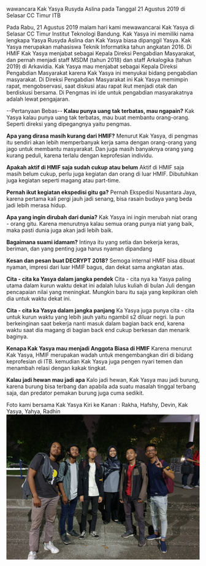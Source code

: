 wawancara Kak Yasya Rusyda Aslina pada Tanggal 21 Agustus 2019 di Selasar CC Timur ITB

Pada Rabu, 21 Agustus 2019 malam hari kami mewawancarai Kak Yasya di Selasar CC Timur Institut Teknologi Bandung. Kak Yasya ini memiliki nama lengkapa Yasya Rusyda Aslina dan Kak Yasya biasa dipanggil Yasya. Kak Yasya merupakan mahasiswa Teknik Informatika tahun angkatan 2016. Di HMIF Kak Yasya menjabat sebagai Kepala Direksi Pengabdian Masyarakat, dan pernah menjadi staff MSDM (tahun 2018) dan staff Arkalogika (tahun 2019) di Arkavidia. Kak Yasya mau menjabat sebagai Kepala Direksi Pengabdian Masyarakat karena Kak Yasya ini menyukai bidang pengabdian masyarakat. Di Direksi Pengabdian Masyarakat ini Kak Yasya memimpin rapat, mengobservasi, saat diskusi atau rapat ikut menjadi otak dan berdiskusi bersama. Di Pengmas ini ide untuk pengabdian masyarakatnya adalah lewat pengajaran.




--Pertanyaan Bebas--
**Kalau punya uang tak terbatas, mau ngapain?**
Kak Yasya kalau punya uang tak terbatas, mau buat membantu orang-orang. Seperti direksi yang dipegangnya yaitu pengmas.

**Apa yang dirasa masih kurang dari HMIF?**
Menurut Kak Yasya, di pengmas itu sendiri akan lebih memperbanyak kerja sama dengan orang-orang yang jago untuk membantu masyarakat. Dan juga masih banyaknya orang yang kurang peduli, karena terlalu dengan keprofesian individu.

**Apakah aktif di HMIF saja sudah cukup atau belum**
Aktif di HMIF saja masih belum cukup, perlu juga kegiatan dan orang di luar HMIF. Dibutuhkan juga kegiatan seperti magang atau part-time.

**Pernah ikut kegiatan ekspedisi gitu ga?**
Pernah Ekspedisi Nusantara Jaya, karena pertama kali pergi jauh jadi senang, bisa rasain budaya yang beda jadi lebih merasa hidup.

**Apa yang ingin dirubah dari dunia?**
Kak Yasya ini ingin merubah niat orang - orang gitu. Karena menurutnya kalau semua orang punya niat yang baik, maka pasti dunia juga akan jadi lebih baik.

**Bagaimana suami idamam?**
Intinya itu yang setia dan bekerja keras, beriman, dan yang penting juga harus nyaman dipandang

**Kesan dan pesan buat DECRYPT 2018?**
Semoga internal HMIF bisa dibuat nyaman, impresi dari luar HMIF bagus, dan dekat sama angkatan atas.

**Cita - cita ka Yasya dalam jangka pendek**
Cita - cita nya ka Yasya paling utama dalam kurun waktu dekat ini adalah lulus kuliah di bulan Juli dengan pencapaian nilai yang meningkat. Mungkin baru itu saja yang kepikiran oleh dia untuk waktu dekat ini.

**Cita - cita ka Yasya dalam jangka panjang**
Ka Yasya juga punya cita - cita untuk kurun waktu yang lebih jauh yaitu ngambil s2 diluar negri. Ia pun berkeinginan saat bekerja nanti masuk dalam bagian back end, karena waktu saat dia magang di bagian back end cukup berkesan dan menarik baginya.

**Kenapa Kak Yasya mau menjadi Anggota Biasa di HMIF**
Karena menurut Kak Yasya, HMIF merupakan wadah untuk mengembangkan diri di bidang keprofesian di ITB. kemudian Kak Yasya juga pengen nyari temen dan menambah relasi dengan kakak tingkat.

**Kalau jadi hewan mau jadi apa**
Kalo jadi hewan, Kak Yasya mau jadi burung, karena burung bisa terbang dan apabila ada suatu masalah tinggal terbang saja, dan predator pemakan burung juga cuma sedikit.

Foto kami bersama Kak Yasya Kiri ke Kanan : Rakha, Hafshy, Devin, Kak Yasya, Yahya, Radhin
![Foto kami bersama Kak Yasya Kiri ke Kanan : Rakha, Hafshy, Devin, Kak Yasya, Yahya, Radhin](./Yasya1.jpg)
